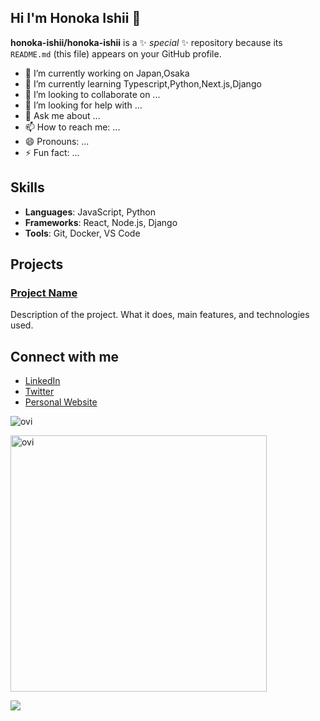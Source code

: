 ## Hi I'm Honoka Ishii 👋

**honoka-ishii/honoka-ishii** is a ✨ _special_ ✨ repository because its `README.md` (this file) appears on your GitHub profile.

- 🔭 I’m currently working on Japan,Osaka
- 🌱 I’m currently learning Typescript,Python,Next.js,Django
- 👯 I’m looking to collaborate on ...
- 🤔 I’m looking for help with ...
- 💬 Ask me about ...
- 📫 How to reach me: ...
- 😄 Pronouns: ...
- ⚡ Fun fact: ...

## Skills

- **Languages**: JavaScript, Python
- **Frameworks**: React, Node.js, Django
- **Tools**: Git, Docker, VS Code

## Projects

### [Project Name](https://github.com/username/project)
Description of the project. What it does, main features, and technologies used.

## Connect with me

- [LinkedIn](https://www.linkedin.com/in/username/)
- [Twitter](https://twitter.com/username)
- [Personal Website](https://username.github.io)

<img src="https://github-readme-stats.vercel.app/api/top-langs?Honoka-Ishii=Honoka-Ishii&show_icons=true&locale=en&layout=compact&theme=chartreuse-dark" alt="ovi" /></p>

<img src="https://github-readme-stats.vercel.app/api?Honoka-Ishii&show_icons=true&locale=en&theme=chartreuse-dark" alt="ovi" width="410" /></p>


<img src="https://github-profile-trophy.vercel.app/?Honoka-Ishii=Honoka-Oshii&theme=juicyfresh&no-bg=true" />


